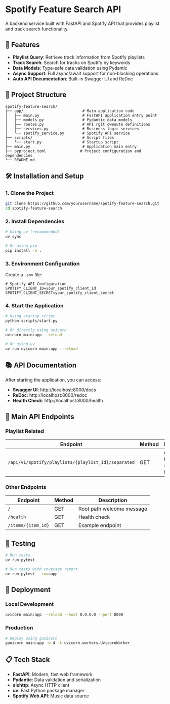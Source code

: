 # Spotify Feature Search API

A backend service built with FastAPI and Spotify API that provides playlist and track search functionality.

## 🚀 Features

- **Playlist Query**: Retrieve track information from Spotify playlists
- **Track Search**: Search for tracks on Spotify by keywords
- **Data Models**: Type-safe data validation using Pydantic
- **Async Support**: Full async/await support for non-blocking operations
- **Auto API Documentation**: Built-in Swagger UI and ReDoc

## 📁 Project Structure

```
spotify-feature-search/
├── app/                          # Main application code
│   ├── main.py                   # FastAPI application entry point
│   ├── models.py                 # Pydantic data models
│   ├── routes.py                 # API rgit qweoute definitions
│   ├── services.py               # Business logic services
│   └── spotify_service.py        # Spotify API service
├── scripts/                      # Script files
│   └── start.py                  # Startup script
├── main.py                       # Application main entry
├── pyproject.toml               # Project configuration and dependencies
└── README.md
```

## 🛠️ Installation and Setup

### 1. Clone the Project

```bash
git clone https://github.com/yourusername/spotify-feature-search.git
cd spotify-feature-search
```

### 2. Install Dependencies

```bash
# Using uv (recommended)
uv sync

# Or using pip
pip install -e .
```

### 3. Environment Configuration

Create a `.env` file:

```env
# Spotify API Configuration
SPOTIFY_CLIENT_ID=your_spotify_client_id
SPOTIFY_CLIENT_SECRET=your_spotify_client_secret
```

### 4. Start the Application

```bash
# Using startup script
python scripts/start.py

# Or directly using uvicorn
uvicorn main:app --reload

# Or using uv
uv run uvicorn main:app --reload
```

## 📚 API Documentation

After starting the application, you can access:

- **Swagger UI**: http://localhost:8000/docs
- **ReDoc**: http://localhost:8000/redoc
- **Health Check**: http://localhost:8000/health

## 🔧 Main API Endpoints

### Playlist Related

| Endpoint | Method | Description |
|----------|--------|-------------|
| `/api/v1/spotify/playlists/{playlist_id}/separated` | GET | Get playlist tracks (separated format) |

### Other Endpoints

| Endpoint | Method | Description |
|----------|--------|-------------|
| `/` | GET | Root path welcome message |
| `/health` | GET | Health check |
| `/items/{item_id}` | GET | Example endpoint |

## 🧪 Testing

```bash
# Run tests
uv run pytest

# Run tests with coverage report
uv run pytest --cov=app
```

## 🚀 Deployment

### Local Development

```bash
uvicorn main:app --reload --host 0.0.0.0 --port 8000
```

### Production

```bash
# Deploy using gunicorn
gunicorn main:app -w 4 -k uvicorn.workers.UvicornWorker
```

## 📋 Tech Stack

- **FastAPI**: Modern, fast web framework
- **Pydantic**: Data validation and serialization
- **aiohttp**: Async HTTP client
- **uv**: Fast Python package manager
- **Spotify Web API**: Music data source

